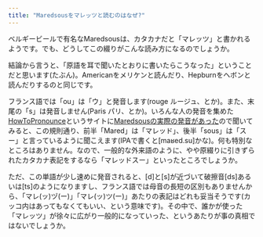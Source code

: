 ```yaml
---
title: "Maredsousをマレッツと読むのはなぜ?"
---
```


ベルギービールで有名なMaredsousは、カタカナだと「マレッツ」と書かれるようです。でも、どうしてこの綴りがこんな読み方になるのでしょうか。

結論から言うと、「原語を耳で聞いたとおりに書いたらこうなった」ということだと思います(たぶん)。Americanをメリケンと読んだり、Hepburnをヘボンと読んだりするのと同じです。

フランス語では「ou」は「ウ」と発音します(rouge ルージュ、とか)。また、末尾の「s」は発音しません(Paris パリ、とか)。いろんな人の発音を集めた[HowToPronounce](https://www.howtopronounce.com/)というサイトに[Maredsousの実際の発音があった](https://www.howtopronounce.com/french/maredsous/)ので聞いてみると、この規則通り、前半「Mared」は「マレッド」、後半「sous」は「スー」と言っているように聞こえます(IPAで書くと[maʁed.su]かな)。何も特別なところはありません。なので、一般的な外来語のように、やや原綴りに引きずられたカタカナ表記をするなら「マレッドスー」といったところでしょうか。

ただ、この単語が少し速めに発音されると、[d]と[s]が近づいて破擦音[ds]あるいは[ts]のようになりますし、フランス語では母音の長短の区別もありませんから、「マレ(ッ)ヅ(ー)」「マレ(ッ)ツ(ー)」あたりの表記はどれも妥当そうです(カッコ内はあってもなくてもいい、という意味です)。その中で、誰かが使った「マレッツ」が徐々に広がり一般的になっていった、というあたりが事の真相ではないでしょうか。
